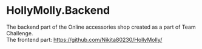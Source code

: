 # HollyMolly.Backend
The backend part of the Online accessories shop created as a part of Team Challenge.  
The frontend part: https://github.com/Nikita80230/HollyMolly/